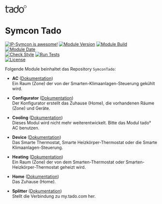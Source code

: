 [![Image](imgs/tado_logo.png)](https://www.tado.com/de/)

# Symcon Tado  

[![IP-Symcon is awesome!](https://img.shields.io/badge/IP--Symcon-6.1-blue.svg)](https://www.symcon.de)
[![Module Version](https://img.shields.io/badge/Module_Version-1.1-blue.svg)]()
[![Module Build](https://img.shields.io/badge/Module_Build-38-blue.svg)]()
[![Module Date](https://img.shields.io/badge/Module_Date-20250308-blue.svg)]()  
[![Check Style](https://github.com/ubittner/SymconTado/workflows/Check%20Style/badge.svg)](https://github.com/ubittner/SymconTado/actions)
[![Run Tests](https://github.com/ubittner/SymconTado/workflows/Run%20Tests/badge.svg)](https://github.com/ubittner/SymconTado/actions)  
[![License](https://img.shields.io/badge/License-CC%20BY--NC--SA%204.0-green.svg)](https://creativecommons.org/licenses/by-nc-sa/4.0/)

Folgende Module beinhaltet das Repository `SymconTado`:

- __AC__ ([Dokumentation](AC))  
    Ein Raum (Zone) der von der Smarten-Klimaanlagen-Steuerung gekühlt wird.

- __Configurator__ ([Dokumentation](Configurator))  
	Der Konfigurator erstellt das Zuhause (Home), die vorhandenen Räume (Zone) und Geräte.  

- __Cooling__ ([Dokumentation](Cooling))  
    Dieses Modul wird nicht mehr weiterentwickelt. Bitte das Modul tado° AC benutzen.
	
- __Device__ ([Dokumentation](Device))  
	Das Smarte Thermostat, Smarte Heizkörper-Thermostat oder die Smarte Klimaanlagen-Steuerung. 
	
- __Heating__ ([Dokumentation](Heating))  
	Ein Raum (Zone) der von dem Smarten-Thermostat oder Smarten-Heizkörper-Thermostat geheizt wird.
	
- __Home__ ([Dokumentation](Home))  
	Das Zuhause (Home).  
	
- __Splitter__ ([Dokumentation](Splitter))  
  	Stellt die Verbindung zu my.tado.com her.